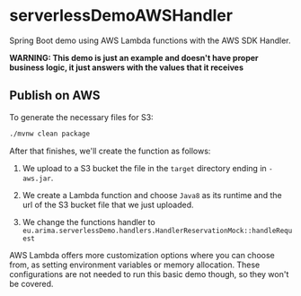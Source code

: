 # serverlessDemoAWSHandler
Spring Boot demo using AWS Lambda functions with the AWS SDK Handler.

**WARNING: This demo is just an example and doesn't have proper business logic, it just answers with the values that it receives**

## Publish on AWS

To generate the necessary files for S3:
```bash
./mvnw clean package
```
After that finishes, we'll create the function as follows:
1. We upload to a S3 bucket the file in the `target` directory ending in `-aws.jar`.

2. We create a Lambda function and choose `Java8` as its runtime and the url of the S3 bucket file that we just uploaded.

3. We change the functions handler to `eu.arima.serverlessDemo.handlers.HandlerReservationMock::handleRequest`

AWS Lambda offers more customization options where you can choose from, as setting environment variables or memory allocation. These configurations are not needed to run this basic demo though, so they won't be covered.
